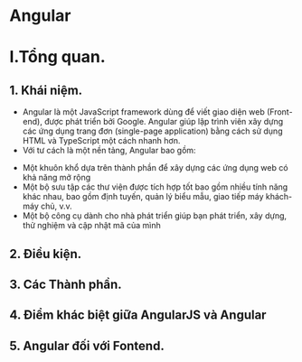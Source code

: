 # Angular

# I.Tổng quan.
## 1. Khái niệm.
- Angular là một JavaScript framework dùng để viết giao diện web (Front-end), được phát triển bởi Google. Angular giúp lập trình viên xây dựng các ứng dụng trang đơn (single-page application) bằng cách sử dụng HTML và TypeScript một cách nhanh hơn.
- Với tư cách là một nền tảng, Angular bao gồm:
+ Một khuôn khổ dựa trên thành phần để xây dựng các ứng dụng web có khả năng mở rộng
+ Một bộ sưu tập các thư viện được tích hợp tốt bao gồm nhiều tính năng khác nhau, bao gồm định tuyến, quản lý biểu mẫu, giao tiếp máy khách-máy chủ, v.v.
+ Một bộ công cụ dành cho nhà phát triển giúp bạn phát triển, xây dựng, thử nghiệm và cập nhật mã của mình
## 2. Điều kiện.
## 3. Các Thành phần.
## 4. Điểm khác biệt giữa AngularJS và Angular
## 5. Angular đối với Fontend.
